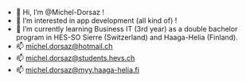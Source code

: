 - 👋 Hi, I’m @Michel-Dorsaz !
- 👀 I’m interested in app development (all kind of) !
- 🌱 I’m currently learning Business IT (3rd year) as a double bachelor program in HES-SO Sierre (Switzerland) and Haaga-Helia (Finland).
- 📫 michel.dorsaz@hotmail.ch
- 📫 michel.dorsaz@students.hevs.ch 
- 📫 michel.dorsaz@myy.haaga-helia.fi

<!---
Michel-Dorsaz/Michel-Dorsaz is a ✨ special ✨ repository because its `README.md` (this file) appears on your GitHub profile.
You can click the Preview link to take a look at your changes.
--->
